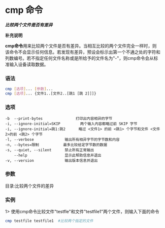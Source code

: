 # cmp 命令
***比较两个文件是否有差异***

**补充说明**

**cmp命令**用来比较两个文件是否有差异。当相互比较的两个文件完全一样时，则该命令不会显示任何信息。若发现有差异，预设会标示出第一个不通之处的字符和列数编号。若不指定任何文件名称或是所给予的文件名为"-"，则cmp命令会从标准输入设备读取数据。

### 语法
```bash
cmp [选项]... [参数]...
cmp [选项]... {文件1..[文件2..[跳1 [跳 2]]]}
```
### 选项
```
-b  --print-bytes            	打印出内容相异的字节
-i, --ignore-initial=SKIP         两个输入内容都略过前 SKIP 字节
-i, --ignore-initial=跳1:跳2      略过 <文件1> 的前 <跳1> 个字节和文件 <文件2>的前 <跳2> 个字节
-l, --verbose              输出所有相异字节的字节数和内容
-n, --bytes=限制           最多比较给定字节数的数据
-s, --quiet, --silent      禁止所有正常输出
    --help                 显示此帮助信息并退出
-v, --version              输出版本信息并退出
```

### 参数
目录:比较两个文件的差异

### 实例

1> 使用cmp命令比较文件"testfle"和文件"testfile1"两个文件，则输入下面的命令
```bash
cmp testfile testfile1	#比较两个指定的文件
```
